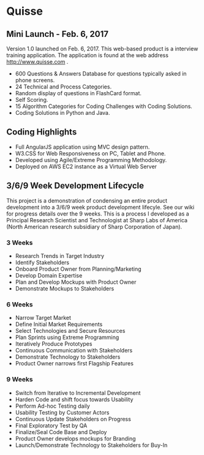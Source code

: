 # Quisse 

## Mini Launch - Feb. 6, 2017

Version 1.0 launched on Feb. 6, 2017. This web-based product is a interview training application. The application
is found at the web address http://www.quisse.com .

* 600 Questions & Answers Database for questions typically asked in phone screens.
* 24 Technical and Process Categories.
* Random display of questions in FlashCard format.
* Self Scoring.
* 15 Algorithm Categories for Coding Challenges with Coding Solutions.
* Coding Solutions in Python and Java.

## Coding Highlights

* Full AngularJS application using MVC design pattern.
* W3.CSS for Web Responsiveness on PC, Tablet and Phone.
* Developed using Agile/Extreme Programming Methodology.
* Deployed on AWS EC2 instance as a Virtual Web Server

## 3/6/9 Week Development Lifecycle

This project is a demonstration of condensing an entire product development into a 3/6/9 week product development
lifecyle. See our wiki for progress details over the 9 weeks. This is a process I developed as a Principal Research Scientist
and Technologist at Sharp Labs of America (North American research subsidiary of Sharp Corporation of Japan).

### 3 Weeks

* Research Trends in Target Industry
* Identify Stakeholders
* Onboard Product Owner from Planning/Marketing
* Develop Domain Expertise
* Plan and Develop Mockups with Product Owner
* Demonstrate Mockups to Stakeholders

### 6 Weeks

* Narrow Target Market
* Define Initial Market Requirements
* Select Technologies and Secure Resources
* Plan Sprints using Extreme Programming
* Iteratively Produce Prototypes
* Continuous Communication with Stakeholders
* Demonstrate Technology to Stakeholders
* Product Owner narrows first Flagship Features

### 9 Weeks

* Switch from Iterative to Incremental Development
* Harden Code and shift focus towards Usability
* Perform Ad-hoc Testing daily
* Usability Testing by Customer Actors
* Continuous Update Stakeholders on Progress
* Final Exploratory Test by QA
* Finalize/Seal Code Base and Deploy
* Product Owner develops mockups for Branding
* Launch/Demonstrate Technology to Stakeholders for Buy-In